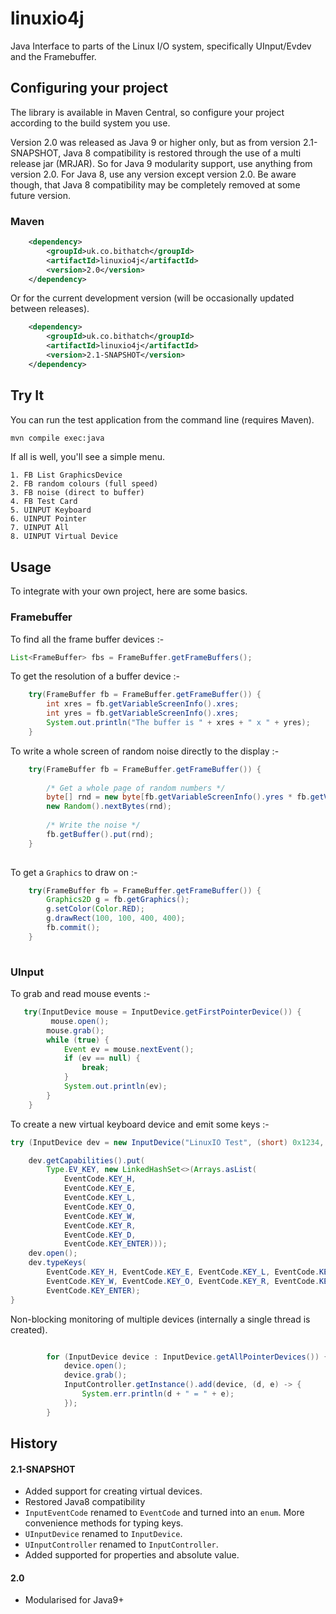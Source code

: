 # linuxio4j

Java Interface to parts of the Linux I/O system, specifically UInput/Evdev and the Framebuffer.

## Configuring your project

The library is available in Maven Central, so configure your project according to the
build system you use. 

Version 2.0 was released as Java 9 or higher only, but as from version 2.1-SNAPSHOT,
Java 8 compatibility is restored through the use of a multi release jar (MRJAR). So for Java 9
modularity support, use anything from version 2.0. For Java 8, use any version except
version 2.0. Be aware though, that Java 8 compatibility may be completely removed at some
future version.

### Maven

```xml
	<dependency>
		<groupId>uk.co.bithatch</groupId>
		<artifactId>linuxio4j</artifactId>
		<version>2.0</version>
	</dependency>
```

Or for the current development version (will be occasionally updated between releases).

```xml
	<dependency>
		<groupId>uk.co.bithatch</groupId>
		<artifactId>linuxio4j</artifactId>
		<version>2.1-SNAPSHOT</version>
	</dependency>
```

## Try It

You can run the test application from the command line (requires Maven).

```sh
mvn compile exec:java
```

If all is well, you'll see a simple menu.

```
1. FB List GraphicsDevice
2. FB random colours (full speed)
3. FB noise (direct to buffer)
4. FB Test Card
5. UINPUT Keyboard
6. UINPUT Pointer
7. UINPUT All
8. UINPUT Virtual Device
```

## Usage

To integrate with your own project, here are some basics.

### Framebuffer

To find all the frame buffer devices :-

```java
List<FrameBuffer> fbs = FrameBuffer.getFrameBuffers();
```

To get the resolution of a buffer device :-

```java
	try(FrameBuffer fb = FrameBuffer.getFrameBuffer()) {
		int xres = fb.getVariableScreenInfo().xres;
		int yres = fb.getVariableScreenInfo().xres;
		System.out.println("The buffer is " + xres + " x " + yres);
	}
```

To write a whole screen of random noise directly to the display :-

```java
	try(FrameBuffer fb = FrameBuffer.getFrameBuffer()) {
	
		/* Get a whole page of random numbers */
		byte[] rnd = new byte[fb.getVariableScreenInfo().yres * fb.getVariableScreenInfo().xres * Math.max(1, fb.getVariableScreenInfo().bits_per_pixel / 8)];
		new Random().nextBytes(rnd);
		
		/* Write the noise */
		fb.getBuffer().put(rnd);
	}
	
```

To get a `Graphics` to draw on :-

```java
	try(FrameBuffer fb = FrameBuffer.getFrameBuffer()) {
		Graphics2D g = fb.getGraphics();
		g.setColor(Color.RED);
		g.drawRect(100, 100, 400, 400);
		fb.commit();
	}
	
```

### UInput

To grab and read mouse events :-

```java
   try(InputDevice mouse = InputDevice.getFirstPointerDevice()) {
		 mouse.open();
        mouse.grab();
        while (true) {
			Event ev = mouse.nextEvent();
			if (ev == null) {
				break;
			}
			System.out.println(ev);
		}
	}
```

To create a new virtual keyboard device and emit some keys :-

```java
try (InputDevice dev = new InputDevice("LinuxIO Test", (short) 0x1234, (short) 0x5678)) {

	dev.getCapabilities().put(
		Type.EV_KEY, new LinkedHashSet<>(Arrays.asList(
			EventCode.KEY_H,
			EventCode.KEY_E, 
			EventCode.KEY_L, 
			EventCode.KEY_O, 
			EventCode.KEY_W, 
			EventCode.KEY_R, 
			EventCode.KEY_D, 
			EventCode.KEY_ENTER)));
	dev.open();
	dev.typeKeys(
		EventCode.KEY_H, EventCode.KEY_E, EventCode.KEY_L, EventCode.KEY_L, 	EventCode.KEY_O,
		EventCode.KEY_W, EventCode.KEY_O, EventCode.KEY_R, EventCode.KEY_L, EventCode.KEY_D,
		EventCode.KEY_ENTER);
}
```

Non-blocking monitoring of multiple devices (internally a single thread is created).

```java

		for (InputDevice device : InputDevice.getAllPointerDevices()) {
			device.open();
			device.grab();
			InputController.getInstance().add(device, (d, e) -> {
				System.err.println(d + " = " + e);
			});
		}
```

## History

#### 2.1-SNAPSHOT

 * Added support for creating virtual devices.
 * Restored Java8 compatibility
 * `InputEventCode` renamed to `EventCode` and turned into an `enum`. More convenience methods for typing keys.
 * `UInputDevice` renamed to `InputDevice`.
 * `UInputController` renamed to `InputController`.
 * Added supported for properties and absolute value.
 
#### 2.0

 * Modularised for Java9+ 
